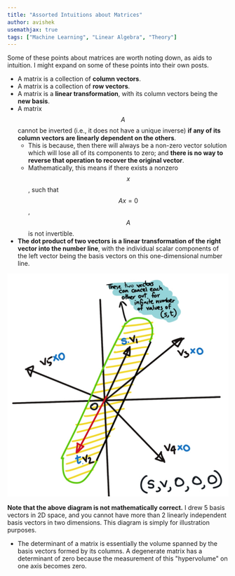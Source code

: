 ```yaml
---
title: "Assorted Intuitions about Matrices"
author: avishek
usemathjax: true
tags: ["Machine Learning", "Linear Algebra", "Theory"]
---
```


Some of these points about matrices are worth noting down, as aids to intuition. I might expand on some of these points into their own posts.

- A matrix is a collection of **column vectors**.
- A matrix is a collection of **row vectors**.
- A matrix is a **linear transformation**, with its column vectors being the **new basis**.
- A matrix $$A$$ cannot be inverted (i.e., it does not have a unique inverse) **if any of its column vectors are linearly dependent on the others**.
    - This is because, then there will always be a non-zero vector solution which will lose all of its components to zero; and **there is no way to reverse that operation to recover the original vector**.
    - Mathematically, this means if there exists a nonzero $$x$$, such that $$Ax=0$$, $$A$$ is not invertible.
- **The dot product of two vectors is a linear transformation of the right vector into the number line**, with the individual scalar components of the left vector being the basis vectors on this one-dimensional number line.

![A Single Linearly Dependent Vector results in a non-invertible matrix](/assets/even-one-linear-dependence-causes-non-invertible-matrix.jpg)

**Note that the above diagram is not mathematically correct.** I drew 5 basis vectors in 2D space, and you cannot have more than 2 linearly independent basis vectors in two dimensions. This diagram is simply for illustration purposes.

- The determinant of a matrix is essentially the volume spanned by the basis vectors formed by its columns. A degenerate matrix has a determinant of zero because the measurement of this "hypervolume" on one axis becomes zero.
